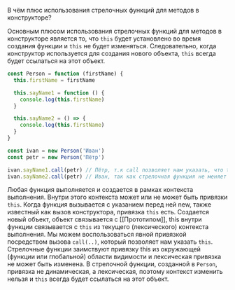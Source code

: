 ﻿В чём плюс использования стрелочных функций для методов в конструкторе?

Основным плюсом использования стрелочных функций для методов в конструкторе является то, что `this` будет установлено во время создания функции и `this` не будет изменяться. Cледовательно, когда конструктор используется для создания нового объекта, `this` всегда будет ссылаться на этот объект.

```js
const Person = function (firstName) {
  this.firstName = firstName

  this.sayName1 = function () {
    console.log(this.firstName)
  }

  this.sayName2 = () => {
    console.log(this.firstName)
  }
}

const ivan = new Person('Иван')
const petr = new Person('Пётр')

ivan.sayName1.call(petr) // Пётр, т.к call позволяет нам указать, что this будет 'petr' и  this сейчас ссылается на объект petr.
ivan.sayName2.call(petr) // Иван, так как стрелочная функция не меняет контекст.
```
Любая функция выполняется и создается в рамках контекста выполнения. Внутри этого контекста может или не может быть привязки `this`.
Когда функция вызывается с указанием перед ней new, также известный как вызов конструктора, привязка `this` есть. Создается новый объект, объект связывается с [[Прототипом]], this внутри функции связывается с `this` из текущего (лексического) контекста выполнения.
Мы можем воспользоваться явной привязкой посредством  вызова `call(..)`, который позволяет нам указать `this`.
Стрелочные функции заимствуют привязку this из окружающей (функции или глобальной) области видимости и  лексическая привязка не может быть изменена.
В стрелочной функции, созданной в `Person`, привязка не динамическая, а лексическая, поэтому контекст изменить нельзя и `this` всегда будет ссылаться на этот объект.
